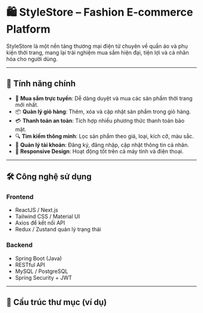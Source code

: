 # 🛍️ StyleStore – Fashion E-commerce Platform

StyleStore là một nền tảng thương mại điện tử chuyên về quần áo và phụ kiện thời trang, mang lại trải nghiệm mua sắm hiện đại, tiện lợi và cá nhân hóa cho người dùng.

---

## 🚀 Tính năng chính
- 🛒 **Mua sắm trực tuyến**: Dễ dàng duyệt và mua các sản phẩm thời trang mới nhất.
- 📦 **Quản lý giỏ hàng**: Thêm, xóa và cập nhật sản phẩm trong giỏ hàng.
- 💳 **Thanh toán an toàn**: Tích hợp nhiều phương thức thanh toán bảo mật.
- 🔍 **Tìm kiếm thông minh**: Lọc sản phẩm theo giá, loại, kích cỡ, màu sắc.
- 👤 **Quản lý tài khoản**: Đăng ký, đăng nhập, cập nhật thông tin cá nhân.
- 📱 **Responsive Design**: Hoạt động tốt trên cả máy tính và điện thoại.

---

## 🛠️ Công nghệ sử dụng
### **Frontend**
- ReactJS / Next.js
- Tailwind CSS / Material UI
- Axios để kết nối API
- Redux / Zustand quản lý trạng thái

### **Backend**
- Spring Boot (Java)
- RESTful API
- MySQL / PostgreSQL
- Spring Security + JWT

---

## 📂 Cấu trúc thư mục (ví dụ)
